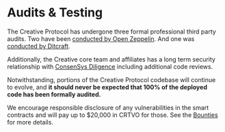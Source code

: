 # Audits & Testing

The Creative Protocol has undergone three formal professional third party audits. Two have been [conducted by Open Zeppelin](https://blog.openzeppelin.com/pooltogether-v3-audit/). And one was [conducted by Ditcraft](https://www.ditcraft.io/blog/pooltogether-v3-smart-contract-audit).

Additionally, the Creative core team and affiliates has a long term security relationship with [ConsenSys Diligence](https://diligence.consensys.net/audits/) including additional code reviews. 

Notwithstanding, portions of the Creative Protocol codebase will continue to evolve, and **it should never be expected that 100% of the deployed code has been formally audited.**

We encourage responsible disclosure of any vulnerabilities in the smart contracts and will pay up to $20,000 in CRTVO for those.  See the [Bounties](bounties.md) for more details.

